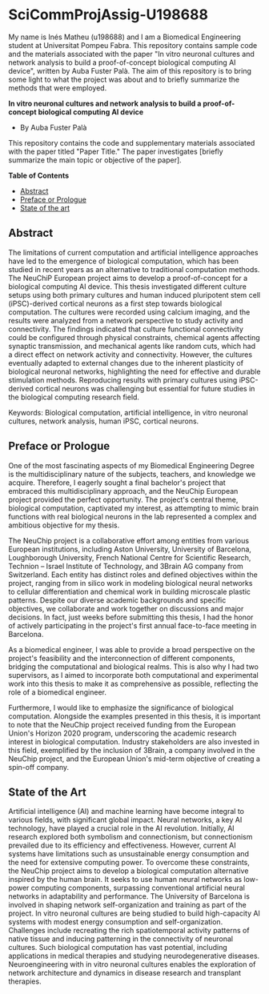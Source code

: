 # SciCommProjAssig-U198688

My name is Inés Matheu (u198688) and I am a Biomedical Engineering student at Universitat Pompeu Fabra. This repository contains sample code and the materials associated with the paper "In vitro neuronal cultures and network analysis to build a proof-of-concept biological computing AI device", written by Auba Fuster Palà. The aim of this repository is to bring some light to what the project was about and to briefly summarize the methods that were employed. 

**In vitro neuronal cultures and network analysis to build a proof-of-concept biological computing AI device**
- By Auba Fuster Palà

This repository contains the code and supplementary materials associated with the paper titled "Paper Title." The paper investigates [briefly summarize the main topic or objective of the paper].

**Table of Contents**

- [Abstract](#abstract)
- [Preface or Prologue](#preface-or-prologue)
- [State of the art](#dependencies)


## Abstract

The limitations of current computation and artificial intelligence approaches have led to the emergence of biological computation, which has been studied in recent years as an alternative to traditional computation methods. The NeuChiP European project aims to develop a proof-of-concept for a biological computing AI device. This thesis investigated different culture setups using both primary cultures and human induced pluripotent stem cell (iPSC)-derived cortical neurons as a first step towards biological computation. The cultures were recorded using calcium imaging, and the results were analyzed from a network perspective to study activity and connectivity. The findings indicated that culture functional connectivity could be configured through physical constraints, chemical agents affecting synaptic transmission, and mechanical agents like random cuts, which had a direct effect on network activity and connectivity. However, the cultures eventually adapted to external changes due to the inherent plasticity of biological neuronal networks, highlighting the need for effective and durable stimulation methods. Reproducing results with primary cultures using iPSC-derived cortical neurons was challenging but essential for future studies in the biological computing research field.

Keywords: Biological computation, artificial intelligence, in vitro neuronal cultures, network analysis, human iPSC, cortical neurons.

## Preface or Prologue

One of the most fascinating aspects of my Biomedical Engineering Degree is the multidisciplinary nature of the subjects, teachers, and knowledge we acquire. Therefore, I eagerly sought a final bachelor's project that embraced this multidisciplinary approach, and the NeuChip European project provided the perfect opportunity. The project's central theme, biological computation, captivated my interest, as attempting to mimic brain functions with real biological neurons in the lab represented a complex and ambitious objective for my thesis.

The NeuChip project is a collaborative effort among entities from various European institutions, including Aston University, University of Barcelona, Loughborough University, French National Centre for Scientific Research, Technion – Israel Institute of Technology, and 3Brain AG company from Switzerland. Each entity has distinct roles and defined objectives within the project, ranging from in silico work in modeling biological neural networks to cellular differentiation and chemical work in building microscale plastic patterns. Despite our diverse academic backgrounds and specific objectives, we collaborate and work together on discussions and major decisions. In fact, just weeks before submitting this thesis, I had the honor of actively participating in the project's first annual face-to-face meeting in Barcelona.

As a biomedical engineer, I was able to provide a broad perspective on the project's feasibility and the interconnection of different components, bridging the computational and biological realms. This is also why I had two supervisors, as I aimed to incorporate both computational and experimental work into this thesis to make it as comprehensive as possible, reflecting the role of a biomedical engineer.

Furthermore, I would like to emphasize the significance of biological computation. Alongside the examples presented in this thesis, it is important to note that the NeuChip project received funding from the European Union's Horizon 2020 program, underscoring the academic research interest in biological computation. Industry stakeholders are also invested in this field, exemplified by the inclusion of 3Brain, a company involved in the NeuChip project, and the European Union's mid-term objective of creating a spin-off company.

## State of the Art

Artificial intelligence (AI) and machine learning have become integral to various fields, with significant global impact. Neural networks, a key AI technology, have played a crucial role in the AI revolution. Initially, AI research explored both symbolism and connectionism, but connectionism prevailed due to its efficiency and effectiveness. However, current AI systems have limitations such as unsustainable energy consumption and the need for extensive computing power. To overcome these constraints, the NeuChip project aims to develop a biological computation alternative inspired by the human brain. It seeks to use human neural networks as low-power computing components, surpassing conventional artificial neural networks in adaptability and performance. The University of Barcelona is involved in shaping network self-organization and training as part of the project. In vitro neuronal cultures are being studied to build high-capacity AI systems with modest energy consumption and self-organization. Challenges include recreating the rich spatiotemporal activity patterns of native tissue and inducing patterning in the connectivity of neuronal cultures. Such biological computation has vast potential, including applications in medical therapies and studying neurodegenerative diseases. Neuroengineering with in vitro neuronal cultures enables the exploration of network architecture and dynamics in disease research and transplant therapies.
